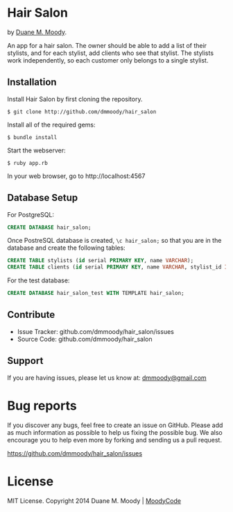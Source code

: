 Hair Salon
==========

by <a href="http://moodyco.de" target="_blank">Duane M. Moody</a>.

An app for a hair salon. The owner should be able to add a list of their stylists, and for each stylist, add clients who see that stylist. The stylists work independently, so each customer only belongs to a single stylist.

Installation
------------

Install Hair Salon by first cloning the repository.  
```
$ git clone http://github.com/dmmoody/hair_salon
```

Install all of the required gems:
```
$ bundle install
```

Start the webserver:
```
$ ruby app.rb
```

In your web browser, go to http://localhost:4567

Database Setup
------------

For PostgreSQL:

``` sql
CREATE DATABASE hair_salon;
```

Once PostreSQL database is created, ```\c hair_salon;``` so that you are in the database and create the following tables:

``` sql
CREATE TABLE stylists (id serial PRIMARY KEY, name VARCHAR);
CREATE TABLE clients (id serial PRIMARY KEY, name VARCHAR, stylist_id INT);
```
For the test database:

``` sql
CREATE DATABASE hair_salon_test WITH TEMPLATE hair_salon;
```


Contribute
----------

- Issue Tracker: github.com/dmmoody/hair_salon/issues
- Source Code: github.com/dmmoody/hair_salon

Support
-------

If you are having issues, please let us know at: dmmoody@gmail.com

Bug reports
===========

If you discover any bugs, feel free to create an issue on GitHub. Please add as much information as possible to help us fixing the possible bug. We also encourage you to help even more by forking and sending us a pull request.

https://github.com/dmmoody/hair_salon/issues

License
=======

MIT License. Copyright 2014 Duane M. Moody | <a href="http://moodyco.de">MoodyCode</a>